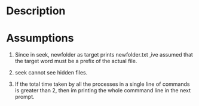 # Description

# Assumptions

1. Since in seek, newfolder as target prints newfolder.txt ,ive assumed that the target word must be a prefix of the actual file.

2. seek cannot see hidden files.

3. If the total time taken by all the processes in a single line of commands is greater than 2, then im printing the whole commmand line in the next prompt.